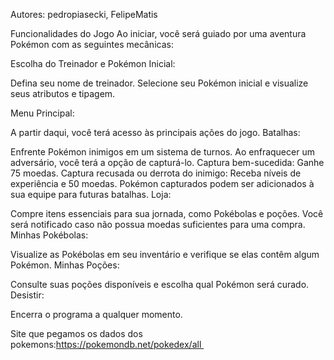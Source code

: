 Autores: pedropiasecki, FelipeMatis

Funcionalidades do Jogo
Ao iniciar, você será guiado por uma aventura Pokémon com as seguintes mecânicas:

Escolha do Treinador e Pokémon Inicial:

Defina seu nome de treinador.
Selecione seu Pokémon inicial e visualize seus atributos e tipagem.

Menu Principal:

A partir daqui, você terá acesso às principais ações do jogo.
Batalhas:

Enfrente Pokémon inimigos em um sistema de turnos.
Ao enfraquecer um adversário, você terá a opção de capturá-lo.
Captura bem-sucedida: Ganhe 75 moedas.
Captura recusada ou derrota do inimigo: Receba níveis de experiência e 50 moedas.
Pokémon capturados podem ser adicionados à sua equipe para futuras batalhas.
Loja:

Compre itens essenciais para sua jornada, como Pokébolas e poções.
Você será notificado caso não possua moedas suficientes para uma compra.
Minhas Pokébolas:

Visualize as Pokébolas em seu inventário e verifique se elas contêm algum Pokémon.
Minhas Poções:

Consulte suas poções disponíveis e escolha qual Pokémon será curado.
Desistir:

Encerra o programa a qualquer momento.

Site que pegamos os dados dos pokemons:https://pokemondb.net/pokedex/all 
